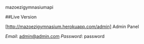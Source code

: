 mazoezigymnasiumapi

##Live Version

[http://mazoezigymnasium.herokuapp.com/admin] Admin Panel

*Email*: admin@admin.com
*Password*: password
